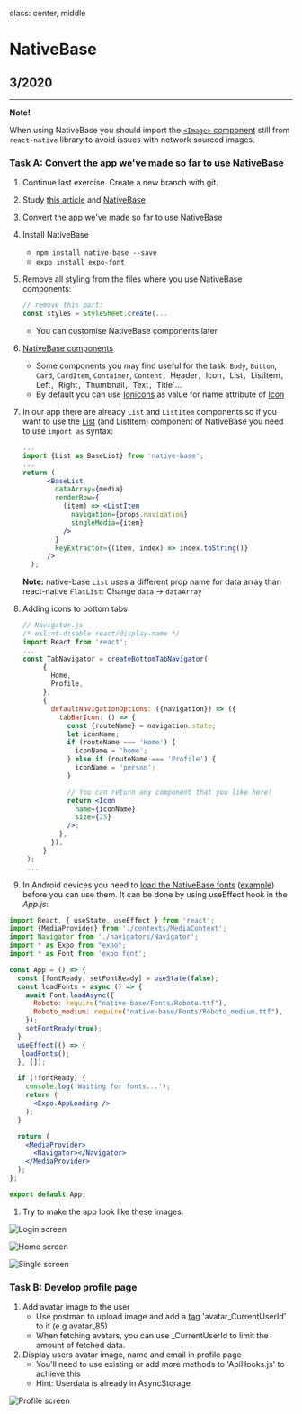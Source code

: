 class: center, middle

# NativeBase

## 3/2020

---
  **Note!**

  When using NativeBase you should import the [`<Image>` component](https://facebook.github.io/react-native/docs/images.html#network-images) still from `react-native` library to avoid issues with network sourced images.


### Task A: Convert the app we've made so far to use NativeBase

1. Continue last exercise. Create a new branch with git.  
1. Study [this article](https://blog.bitsrc.io/11-react-native-component-libraries-you-should-know-in-2018-71d2a8e33312) and [NativeBase](https://nativebase.io/)
1. Convert the app we've made so far to use NativeBase
1. Install NativeBase
    - `npm install native-base --save`
    - `expo install expo-font`
1. Remove all styling from the files where you use NativeBase components:

   ```jsx harmony
   // remove this part:
   const styles = StyleSheet.create(...
   ```

    - You can customise NativeBase components later
1. [NativeBase components](https://docs.nativebase.io/Components.html#Components)
   - Some components you may find useful for the task: `Body`, `Button`, `Card`, `CardItem`, `Container`, `Content, `Header`, `Icon`, `List`, `ListItem`, `Left`, `Right`, `Thumbnail`, `Text`, `Title`...    
   - By default you can use [Ionicons](https://ionicons.com/) as value for name attribute of [Icon](https://docs.nativebase.io/Components.html#icon-def-headref)
1. In our app there are already `List` and `ListItem` components so if you want to use the [List](https://docs.nativebase.io/Components.html#list-def-headref) (and ListItem) component of NativeBase you need to use `import as` syntax:

   ```jsx harmony
   ...
   import {List as BaseList} from 'native-base';
   ...
   return (
         <BaseList
           dataArray={media}
           renderRow={
             (item) => <ListItem
               navigation={props.navigation}
               singleMedia={item}
             />
           }
           keyExtractor={(item, index) => index.toString()}
         />
     );
   ```
   
   **Note:** native-base `List` uses a different prop name for data array than react-native `FlatList`: Change `data` -> `dataArray` 

1. Adding icons to bottom tabs

   ```jsx harmony
   // Navigator.js
   /* eslint-disable react/display-name */
   import React from 'react';
   ...
   const TabNavigator = createBottomTabNavigator(
        {
          Home,
          Profile,
        },
        {
          defaultNavigationOptions: ({navigation}) => ({
            tabBarIcon: () => {
              const {routeName} = navigation.state;
              let iconName;
              if (routeName === 'Home') {
                iconName = 'home';
              } else if (routeName === 'Profile') {
                iconName = 'person';
              }

              // You can return any component that you like here!
              return <Icon
                name={iconName}
                size={25}
              />;
            },
          }),
        }
    );
    ...
   ```

1. In Android devices you need to [load the NativeBase fonts](https://docs.nativebase.io/docs/GetStarted.html) ([example](https://github.com/GeekyAnts/NativeBase-KitchenSink/blob/CRNA/src/boot/setup.js)) before you can use them. It can be done by using useEffect hook in the _App.js_:

```jsx harmony
import React, { useState, useEffect } from 'react';
import {MediaProvider} from './contexts/MediaContext';
import Navigator from './navigators/Navigator';
import * as Expo from "expo";
import * as Font from 'expo-font';

const App = () => {
  const [fontReady, setFontReady] = useState(false);
  const loadFonts = async () => {
    await Font.loadAsync({
      Roboto: require("native-base/Fonts/Roboto.ttf"),
      Roboto_medium: require("native-base/Fonts/Roboto_medium.ttf"),
    });
    setFontReady(true);
  }
  useEffect(() => {
   loadFonts();
  }, []);

  if (!fontReady) {
    console.log('Waiting for fonts...');
    return (
      <Expo.AppLoading />
    );
  }

  return (
    <MediaProvider>
      <Navigator></Navigator>
    </MediaProvider>
  );
};

export default App;

```
1. Try to make the app look like these images:

![Login screen](images/login.png)

![Home screen](images/home.png)

![Single screen](images/single.png)


### Task B: Develop profile page

1. Add avatar image to the user
    - Use postman to upload image and add a [tag](http://media.mw.metropolia.fi/wbma/docs/#api-Tag-PostTag) 'avatar_CurrentUserId' to it (e.g avatar_85)
    - When fetching avatars, you can use _CurrentUserId to limit the amount of fetched data.
1. Display users avatar image, name and email in profile page
   - You'll need to use existing or add more methods to 'ApiHooks.js' to achieve this
   - Hint: Userdata is already in AsyncStorage

![Profile screen](images/profile.png)
  
